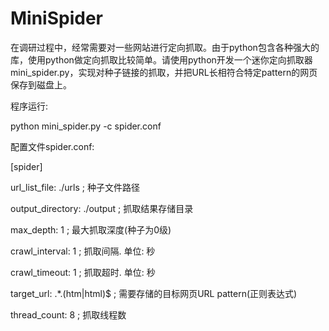 # MiniSpider 

在调研过程中，经常需要对一些网站进行定向抓取。由于python包含各种强大的库，使用python做定向抓取比较简单。请使用python开发一个迷你定向抓取器mini_spider.py，实现对种子链接的抓取，并把URL长相符合特定pattern的网页保存到磁盘上。   


程序运行:    


python mini_spider.py -c spider.conf     


配置文件spider.conf:     


[spider]  

url_list_file: ./urls ; 种子文件路径  

output_directory: ./output ; 抓取结果存储目录  

max_depth: 1 ; 最大抓取深度(种子为0级)  

crawl_interval: 1 ; 抓取间隔. 单位: 秒  

crawl_timeout: 1 ; 抓取超时. 单位: 秒  

target_url: .*.(htm|html)$ ; 需要存储的目标网页URL pattern(正则表达式)  

thread_count: 8 ; 抓取线程数 

